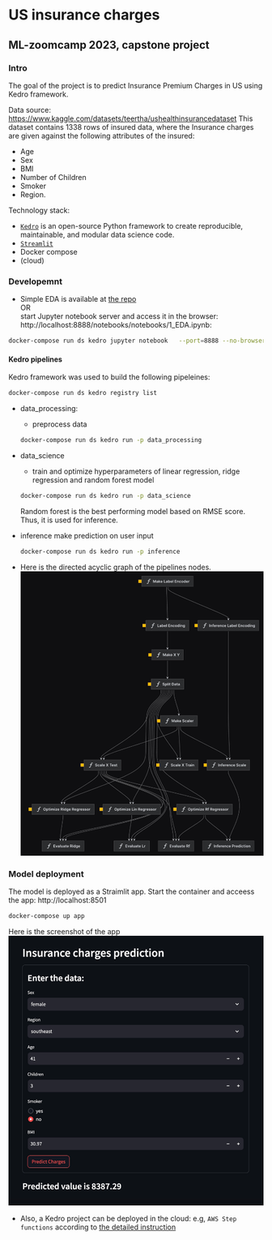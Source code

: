 # US insurance charges
## ML-zoomcamp 2023, capstone project

### Intro

The goal of the project is to predict Insurance Premium Charges in US using Kedro framework.

Data source: https://www.kaggle.com/datasets/teertha/ushealthinsurancedataset 
This dataset contains 1338 rows of insured data, where the Insurance charges are given against the following attributes of the insured: 
- Age
- Sex
- BMI
- Number of Children
- Smoker
- Region. 


Technology stack:
- [`Kedro`](https://kedro.org/)  is an open-source Python framework to create reproducible, maintainable, and modular data science code.
- [`Streamlit`](https://streamlit.io/)
- Docker compose
- (cloud)

### Developemnt

- Simple EDA is available at [the repo](src/us-insurance/notebooks/1_EDA.ipynb)  
OR  
start Jupyter notebook server and access it in the browser: http://localhost:8888/notebooks/notebooks/1_EDA.ipynb: 
```sh
docker-compose run ds kedro jupyter notebook   --port=8888 --no-browser --ip='0.0.0.0' --allow-root --NotebookApp.token='${JUPYTER_TOKEN}'
```
    
#### Kedro pipelines
Kedro framework was used to build the following pipeleines:
```sh
docker-compose run ds kedro registry list
```


- data_processing:
    - preprocess data 
    ```sh
    docker-compose run ds kedro run -p data_processing
    ```
- data_science
    - train and optimize hyperparameters of linear regression, ridge regression and random forest model
    ```sh
    docker-compose run ds kedro run -p data_science
    ```
    Random forest is the best performing model based on RMSE score. Thus, it is used for inference.
- inference
    make prediction on user input
    ```sh
    docker-compose run ds kedro run -p inference
    ```

- Here is the directed acyclic graph of the pipelines nodes.
!['streamlit'](kedro_pipeline.png)

### Model deployment
The model is deployed as a Straimlit app.
Start the container and acceess the app: http://localhost:8501
```sh
docker-compose up app
```

Here is the screenshot of the app
!['streamlit'](streamlit.png)

- Also, a Kedro project can be deployed in the cloud: e.g,  `AWS Step functions` according to [the detailed instruction](https://docs.kedro.org/en/stable/deployment/aws_step_functions.html)
